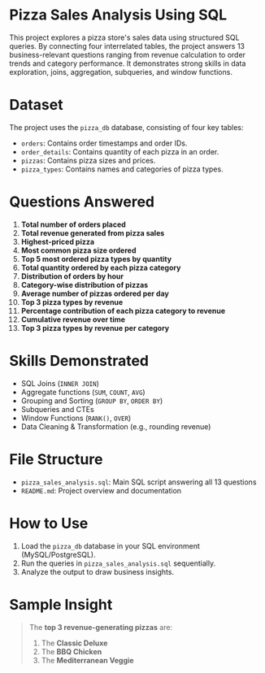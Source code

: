 # Pizza Sales Analysis Using SQL

This project explores a pizza store's sales data using structured SQL queries. By connecting four interrelated tables, the project answers 13 business-relevant questions ranging from revenue calculation to order trends and category performance. It demonstrates strong skills in data exploration, joins, aggregation, subqueries, and window functions.

# Dataset
The project uses the `pizza_db` database, consisting of four key tables:

- `orders`: Contains order timestamps and order IDs.
- `order_details`: Contains quantity of each pizza in an order.
- `pizzas`: Contains pizza sizes and prices.
- `pizza_types`: Contains names and categories of pizza types.

# Questions Answered

1. **Total number of orders placed**
2. **Total revenue generated from pizza sales**
3. **Highest-priced pizza**
4. **Most common pizza size ordered**
5. **Top 5 most ordered pizza types by quantity**
6. **Total quantity ordered by each pizza category**
7. **Distribution of orders by hour**
8. **Category-wise distribution of pizzas**
9. **Average number of pizzas ordered per day**
10. **Top 3 pizza types by revenue**
11. **Percentage contribution of each pizza category to revenue**
12. **Cumulative revenue over time**
13. **Top 3 pizza types by revenue per category**

# Skills Demonstrated

- SQL Joins (`INNER JOIN`)
- Aggregate functions (`SUM`, `COUNT`, `AVG`)
- Grouping and Sorting (`GROUP BY`, `ORDER BY`)
- Subqueries and CTEs
- Window Functions (`RANK()`, `OVER`)
- Data Cleaning & Transformation (e.g., rounding revenue)

# File Structure

- `pizza_sales_analysis.sql`: Main SQL script answering all 13 questions
- `README.md`: Project overview and documentation

# How to Use

1. Load the `pizza_db` database in your SQL environment (MySQL/PostgreSQL).
2. Run the queries in `pizza_sales_analysis.sql` sequentially.
3. Analyze the output to draw business insights.

# Sample Insight

> The **top 3 revenue-generating pizzas** are:  
> 1. The **Classic Deluxe**  
> 2. The **BBQ Chicken**  
> 3. The **Mediterranean Veggie**
